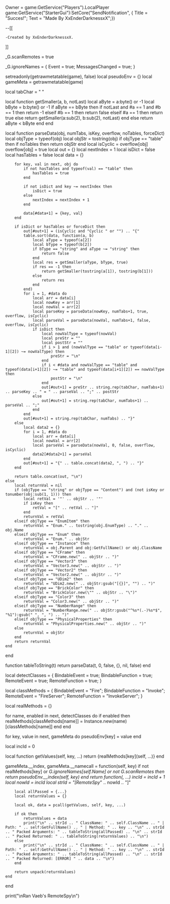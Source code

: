Owner = game:GetService("Players").LocalPlayer
game:GetService("StarterGui"):SetCore("SendNotification", {
Title = "Succes!";
Text = "Made By XxEnderDarknessxX";})

--[[

	-Created by XxEnderDarknessxX.

]]

_G.scanRemotes = true

_G.ignoreNames = {
	Event = true;
	MessagesChanged = true;
}

setreadonly(getrawmetatable(game), false)
local pseudoEnv = {}
local gameMeta = getrawmetatable(game)

local tabChar = "      "

local function getSmaller(a, b, notLast)
	local aByte = a:byte() or -1
	local bByte = b:byte() or -1
	if aByte == bByte then
		if notLast and #a == 1 and #b == 1 then
			return -1
		elseif #b == 1 then
			return false
		elseif #a == 1 then
			return true
		else
			return getSmaller(a:sub(2), b:sub(2), notLast)
		end
	else
		return aByte < bByte
	end
end

local function parseData(obj, numTabs, isKey, overflow, noTables, forceDict)
	local objType = typeof(obj)
	local objStr = tostring(obj)
	if objType == "table" then
		if noTables then
			return objStr
		end
		local isCyclic = overflow[obj]
		overflow[obj] = true
		local out = {}
		local nextIndex = 1
		local isDict = false
		local hasTables = false
		local data = {}

		for key, val in next, obj do
			if not hasTables and typeof(val) == "table" then
				hasTables = true
			end

			if not isDict and key ~= nextIndex then
				isDict = true
			else
				nextIndex = nextIndex + 1
			end

			data[#data+1] = {key, val}
		end

		if isDict or hasTables or forceDict then
			out[#out+1] = (isCyclic and "Cyclic " or "") .. "{"
			table.sort(data, function(a, b)
				local aType = typeof(a[2])
				local bType = typeof(b[2])
				if bType == "string" and aType ~= "string" then
					return false
				end
				local res = getSmaller(aType, bType, true)
				if res == -1 then
					return getSmaller(tostring(a[1]), tostring(b[1]))
				else
					return res
				end
			end)
			for i = 1, #data do
				local arr = data[i]
				local nowKey = arr[1]
				local nowVal = arr[2]
				local parseKey = parseData(nowKey, numTabs+1, true, overflow, isCyclic)
				local parseVal = parseData(nowVal, numTabs+1, false, overflow, isCyclic)
				if isDict then
					local nowValType = typeof(nowVal)
					local preStr = ""
					local postStr = ""
					if i > 1 and (nowValType == "table" or typeof(data[i-1][2]) ~= nowValType) then
						preStr = "\n"
					end
					if i < #data and nowValType == "table" and typeof(data[i+1][2]) ~= "table" and typeof(data[i+1][2]) == nowValType then
						postStr = "\n"
					end
					out[#out+1] = preStr .. string.rep(tabChar, numTabs+1) .. parseKey .. " = " .. parseVal .. ";" .. postStr
				else
					out[#out+1] = string.rep(tabChar, numTabs+1) .. parseVal .. ";"
				end
			end
			out[#out+1] = string.rep(tabChar, numTabs) .. "}"
		else
			local data2 = {}
			for i = 1, #data do
				local arr = data[i]
				local nowVal = arr[2]
				local parseVal = parseData(nowVal, 0, false, overflow, isCyclic)
				data2[#data2+1] = parseVal
			end
			out[#out+1] = "{" .. table.concat(data2, ", ") .. "}"
		end

		return table.concat(out, "\n")
	else
		local returnVal = nil
		if (objType == "string" or objType == "Content") and (not isKey or tonumber(obj:sub(1, 1))) then
			local retVal = '"' .. objStr .. '"'
			if isKey then
				retVal = "[" .. retVal .. "]"
			end
			returnVal = retVal
		elseif objType == "EnumItem" then
			returnVal = "Enum." .. tostring(obj.EnumType) .. "." .. obj.Name
		elseif objType == "Enum" then
			returnVal = "Enum." .. objStr
		elseif objType == "Instance" then
			returnVal = obj.Parent and obj:GetFullName() or obj.ClassName
		elseif objType == "CFrame" then
			returnVal = "CFrame.new(" .. objStr .. ")"
		elseif objType == "Vector3" then
			returnVal = "Vector3.new(" .. objStr .. ")"
		elseif objType == "Vector2" then
			returnVal = "Vector2.new(" .. objStr .. ")"
		elseif objType == "UDim2" then
			returnVal = "UDim2.new(" .. objStr:gsub("[{}]", "") .. ")"
		elseif objType == "BrickColor" then
			returnVal = "BrickColor.new(\"" .. objStr .. "\")"
		elseif objType == "Color3" then
			returnVal = "Color3.new(" .. objStr .. ")"
		elseif objType == "NumberRange" then
			returnVal = "NumberRange.new(" .. objStr:gsub("^%s*(.-)%s*$", "%1"):gsub(" ", ", ") .. ")"
		elseif objType == "PhysicalProperties" then
			returnVal = "PhysicalProperties.new(" .. objStr .. ")"
		else
			returnVal = objStr
		end
		return returnVal
	end
end

function tableToString(t)
	return parseData(t, 0, false, {}, nil, false)
end

local detectClasses = {
	BindableEvent = true;
	BindableFunction = true;
	RemoteEvent = true;
	RemoteFunction = true;
}

local classMethods = {
	BindableEvent = "Fire";
	BindableFunction = "Invoke";
	RemoteEvent = "FireServer";
	RemoteFunction = "InvokeServer";
}

local realMethods = {}

for name, enabled in next, detectClasses do
	if enabled then
		realMethods[classMethods[name]] = Instance.new(name)[classMethods[name]]
	end
end

for key, value in next, gameMeta do pseudoEnv[key] = value end

local incId = 0

local function getValues(self, key, ...)
	return {realMethods[key](self, ...)}
end

gameMeta.__index, gameMeta.__namecall = function(self, key)
	if not realMethods[key] or _G.ignoreNames[self.Name] or not _G.scanRemotes then return pseudoEnv.__index(self, key) end
	return function(_, ...)
		incId = incId + 1
		local nowId = incId
		local strId = "[RemoteSpy_" .. nowId .. "]"

		local allPassed = {...}
		local returnValues = {}

		local ok, data = pcall(getValues, self, key, ...)

		if ok then
			returnValues = data
			print("\n" .. strId .. " ClassName: " .. self.ClassName .. " | Path: " .. self:GetFullName() .. " | Method: " .. key .. "\n" .. strId .. " Packed Arguments: " .. tableToString(allPassed) .. "\n" .. strId .. " Packed Returned: " .. tableToString(returnValues) .. "\n")
		else
			print("\n" .. strId .. " ClassName: " .. self.ClassName .. " | Path: " .. self:GetFullName() .. " | Method: " .. key .. "\n" .. strId .. " Packed Arguments: " .. tableToString(allPassed) .. "\n" .. strId .. " Packed Returned: [ERROR] " .. data .. "\n")
		end

		return unpack(returnValues)
	end
end

print("\nRan Vaeb's RemoteSpy\n")
